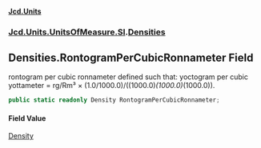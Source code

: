#### [Jcd.Units](index.md 'index')
### [Jcd.Units.UnitsOfMeasure.SI](Jcd.Units.UnitsOfMeasure.SI.md 'Jcd.Units.UnitsOfMeasure.SI').[Densities](Densities.md 'Jcd.Units.UnitsOfMeasure.SI.Densities')

## Densities.RontogramPerCubicRonnameter Field

rontogram per cubic ronnameter defined such that: yoctogram per cubic yottameter = rg/Rm³ × (1.0/1000.0)/((1000.0)*(1000.0)*(1000.0)).

```csharp
public static readonly Density RontogramPerCubicRonnameter;
```

#### Field Value
[Density](Density.md 'Jcd.Units.UnitTypes.Density')